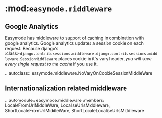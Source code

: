 :mod:`easymode.middleware`
==========================

Google Analytics
----------------

Easymode has middleware to support of caching in combination with google analytics.
Google analytics updates a session cookie on each request. Because django's
:class:`~django.contrib.sessions.middleware.django.contrib.sessions.middleware.SessionMiddleware` places cookie in it's vary header, *you will save every single
request to the cache* if you use it.

.. autoclass:: easymode.middleware.NoVaryOnCookieSessionMiddleWare

Internationalization related middleware
---------------------------------------

.. automodule:: easymode.middleware
    :members: LocaleFromUrlMiddleWare, LocaliseUrlsMiddleware, ShortLocaleFromUrlMiddleWare, ShortLocaleLocaliseUrlsMiddleware
